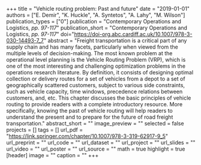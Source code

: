 +++
title = "Vehicle routing problem: Past and future"
date = "2019-01-01"
authors = ["E. Demir", "K. Huckle", "A. Syntetos", "A. Lahy", "M. Wilson"]
publication_types = ["0"]
publication = "Contemporary Operations and Logistics, _pp. 97-117_"
publication_short = "Contemporary Operations and Logistics, _pp. 97-117_"
doi="https://doi-org.abc.cardiff.ac.uk/10.1007/978-3-030-14493-7_7"
abstract = "Freight transportation is a critical part of any supply chain and has many facets, particularly when viewed from the multiple levels of decision-making. The most known problem at the operational level planning is the Vehicle Routing Problem (VRP), which is one of the most interesting and challenging optimization problems in the operations research literature. By definition, it consists of designing optimal collection or delivery routes for a set of vehicles from a depot to a set of geographically scattered customers, subject to various side constraints, such as vehicle capacity, time windows, precedence relations between customers, and, etc. This chapter discusses the basic principles of vehicle routing to provide readers with a complete introductory resource. More specifically, knowing the past of vehicle routing will help readers to understand the present and to prepare for the future of road freight transportation."
abstract_short = ""
image_preview = ""
selected = false
projects = []
tags = []
url_pdf = "https://link.springer.com/chapter/10.1007/978-3-319-62917-9_5"
url_preprint = ""
url_code = ""
url_dataset = ""
url_project = ""
url_slides = ""
url_video = ""
url_poster = ""
url_source = ""
math = true
highlight = true
[header]
image = ""
caption = ""
+++
